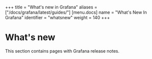 +++
title = "What's new in Grafana"
aliases = ["/docs/grafana/latest/guides/"]
[menu.docs]
name = "What's New In Grafana"
identifier = "whatsnew"
weight = 140
+++

# What's new

This section contains pages with Grafana release notes.
